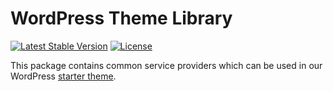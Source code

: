 # WordPress Theme Library

<p>
    <a href="https://packagist.org/packages/sitepilot/wp-theme"><img src="https://img.shields.io/packagist/v/sitepilot/wp-theme" alt="Latest Stable Version"></a>
    <a href="https://packagist.org/packages/sitepilot/wp-theme"><img src="https://img.shields.io/packagist/l/sitepilot/wp-theme" alt="License"></a>
</p>

This package contains common service providers which can be used in our WordPress [starter theme](https://github.com/sitepilot/theme).
